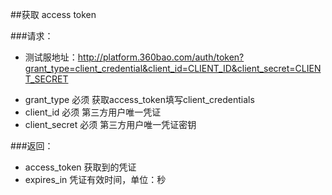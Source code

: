##获取 access token

###请求：
* 测试服地址：http://platform.360bao.com/auth/token?grant_type=client_credential&client_id=CLIENT_ID&client_secret=CLIENT_SECRET
- grant_type	必须	获取access_token填写client_credentials
- client_id	必须	第三方用户唯一凭证
- client_secret	必须	第三方用户唯一凭证密钥

###返回：
- access_token	获取到的凭证
- expires_in	凭证有效时间，单位：秒
